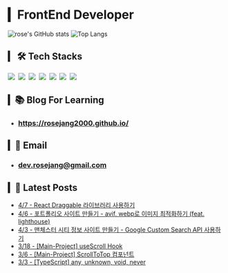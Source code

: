 
# ▎FrontEnd Developer
  
  ![rose's GitHub stats](https://github-readme-stats-sand-six-91.vercel.app/api?username=RoseJang2000&show_icons=true&count_private=true&line_height=24&theme=radical&hide=stars)
  ![Top Langs](https://github-readme-stats.vercel.app/api/top-langs/?username=RoseJang2000&layout=compact&theme=radical)

## ▎ 🛠 Tech Stacks
  <p>
    <img src="https://img.shields.io/badge/JavaScript-F7DF1E?style=for-the-badge&logo=JavaScript&logoColor=white"/>&nbsp 
    <img src="https://img.shields.io/badge/TypeScript-3178C6?style=for-the-badge&logo=TypeScript&logoColor=white">&nbsp 
    <img src="https://img.shields.io/badge/HTML-E34F26?style=for-the-badge&logo=HTML5&logoColor=white"/>&nbsp 
    <img src="https://img.shields.io/badge/CSS-1572B6?style=for-the-badge&logo=CSS3&logoColor=white"/>&nbsp 
    <img src="https://img.shields.io/badge/React-61DAFB?style=for-the-badge&logo=React&logoColor=white"/>&nbsp 
    <img src="https://img.shields.io/badge/Git-F05032?style=for-the-badge&logo=Git&logoColor=white"/>&nbsp 
    <img src="https://img.shields.io/badge/Github-181717?style=for-the-badge&logo=GitHub&logoColor=white"/>&nbsp 
  </p>

## ▎📚 Blog For Learning

- ### https://rosejang2000.github.io/

## ▎💌 Email

- ### dev.rosejang@gmail.com

## ▎📑 Latest Posts


 - [4/7 - React Draggable 라이브러리 사용하기](https://rosejang2000.github.io/notes/react-draggable/)
 - [4/6 - 포트폴리오 사이트 만들기 - avif, webp로 이미지 최적화하기 (feat. lighthouse)](https://rosejang2000.github.io/solo_project/image-optimize/)
 - [4/3 - 맨체스터 시티 정보 사이트 만들기 - Google Custom Search API 사용하기](https://rosejang2000.github.io/solo_project/google-custom-search-api/)
 - [3/18 - \[Main-Project\] useScroll Hook](https://rosejang2000.github.io/team_project/use-scroll/)
 - [3/6 - \[Main-Project\] ScrollToTop 컴포넌트](https://rosejang2000.github.io/team_project/scroll-to-top/)
 - [3/3 - \[TypeScript\] any, unknown, void, never](https://rosejang2000.github.io/typescript/type-script-study/)
